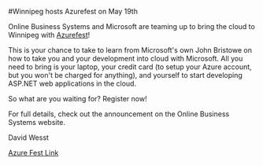 ﻿#Winnipeg hosts Azurefest on May 19th

Online Business Systems and Microsoft are teaming up to bring the cloud to Winnipeg with [Azurefest](www.azure.com)! 

This is your chance to take to learn from Microsoft's own John Bristowe on how to take you and your development into cloud with Microsoft. All you need to bring is your laptop, your credit card (to setup your Azure account, but you won't be charged for anything), and yourself to start developing ASP.NET web applications in the cloud.

So what are you waiting for? Register now!

For full details, check out the announcement on the Online Business Systems website.

David Wesst

[Azure Fest Link](http://www.obsglobal.com/Pages/OnlineHostsAzureFest.aspx)